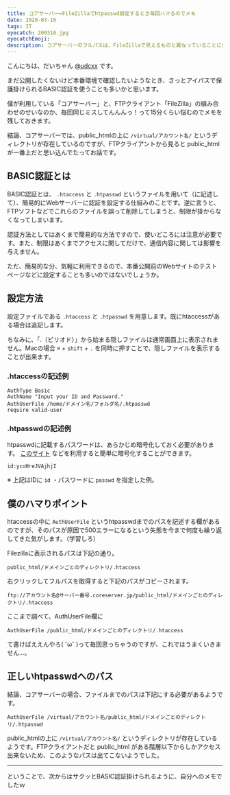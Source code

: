 ```yaml
---
title: コアサーバー✕FileZillaでhtpasswd設定するとき毎回ハマるのでメモ
date: 2020-03-16
tags: IT
eyecatch: 200316.jpg
eyecatchEmoji:
description: コアサーバーのフルパスは、FileZillaで見えるものと異なっていることに気づかず、何度も引っかかってしまってます...
---
```


こんにちは、だいちゃん [@udcxx](https://twitter.com/udc_xx) です。

まだ公開したくないけど本番環境で確認したいようなとき、さっとアイパスで保護掛けられるBASIC認証を使うことも多いかと思います。

僕が利用している「コアサーバー」と、FTPクライアント「FileZilla」の組み合わせのせいなのか、毎回同じミスしてんんんっ！って15分くらい悩むのでメモを残しておきます。

結論、コアサーバーでは、public_htmlの上に `/virtual/アカウント名/` というディレクトリが存在しているのですが、FTPクライアントから見ると public_html が一番上だと思い込んでたってお話です。

## BASIC認証とは

BASIC認証とは、 `.htaccess` と `.htpasswd` というファイルを用いて（に記述して）、簡易的にWebサーバーに認証を設定する仕組みのことです。逆に言うと、FTPソフトなどでこれらのファイルを誤って削除してしまうと、制限が掛からなくなってしまいます。

認証方法としてはあくまで簡易的な方法ですので、使いどころには注意が必要です。また、制限はあくまでアクセスに関してだけで、通信内容に関しては影響を与えません。

ただ、簡易的な分、気軽に利用できるので、本番公開前のWebサイトのテストページなどに設定することも多いのではないでしょうか。

## 設定方法

設定ファイルである `.htaccess` と `.htpasswd` を用意します。既にhtaccessがある場合は追記します。

ちなみに、「.（ピリオド）」から始まる隠しファイルは通常画面上に表示されません。Macの場合 `⌘` + `shift` + `.` を同時に押すことで、隠しファイルを表示することが出来ます。

### .htaccessの記述例

```
AuthType Basic
AuthName "Input your ID and Password."
AuthUserFile /home/ドメイン名/フォルダ名/.htpasswd
require valid-user
```

### .htpasswdの記述例

htpasswdに記載するパスワードは、あらかじめ暗号化しておく必要があります。 [このサイト](https://www.luft.co.jp/cgi/htpasswd.php) などを利用すると簡単に暗号化することができます。

```
id:ycoHreJVAjhjI
```

※ 上記はIDに `id` ・パスワードに `passwd` を指定した例。

## 僕のハマりポイント

htaccessの中に `AuthUserFile` というhtpasswdまでのパスを記述する欄があるのですが、そのパスが原因で500エラーになるという失態を今まで何度も繰り返してきた気がします。（学習しろ）

Filezillaに表示されるパスは下記の通り。

```
public_html/ドメインごとのディレクトリ/.htaccess
```

右クリックしてフルパスを取得すると下記のパスがコピーされます。

```
ftp://アカウント名@サーバー番号.coreserver.jp/public_html/ドメインごとのディレクトリ/.htaccess
```

ここまで調べて、AuthUserFile欄に

```
AuthUserFile /public_html/ドメインごとのディレクトリ/.htaccess
```

て書けばええんやろ( ˘ω˘ )って毎回思っちゃうのですが、これではうまくいきません...。

## 正しいhtpasswdへのパス

結論、コアサーバーの場合、ファイルまでのパスは下記にする必要があるようです。

```
AuthUserFile /virtual/アカウント名/public_html/ドメインごとのディレクトリ/.htpasswd
```

public_htmlの上に `/virtual/アカウント名/` というディレクトリが存在しているようです。FTPクライアントだと public_html がある階層以下からしかアクセス出来ないため、このようなパスは出てこないようでした。

-----

ということで、次からはサクッとBASIC認証掛けられるように、自分へのメモでしたｗ
